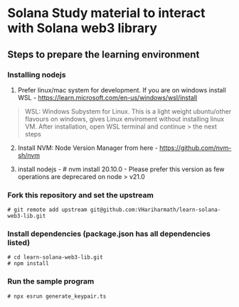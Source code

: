 # Solana Study material to interact with Solana web3 library

## Steps to prepare the learning environment

### Installing nodejs

1. Prefer linux/mac system for development. If you are on windows install WSL - https://learn.microsoft.com/en-us/windows/wsl/install

> WSL: Windows Subystem for Linux. This is a light weight ubuntu/other flavours on windows, gives
> Linux enviroment without installing linux VM. After installation, open WSL terminal and continue > the next steps

2. Install NVM: Node Version Manager from here - https://github.com/nvm-sh/nvm

3. install nodejs - # nvm install 20.10.0 - Please prefer this version as few operations are deprecared on node > v21.0

### Fork this repository and set the upstream

```
# git remote add upstream git@github.com:VHariharmath/learn-solana-web3-lib.git
```

### Install dependencies (package.json has all dependencies listed)

```
# cd learn-solana-web3-lib.git
# npm install
```

### Run the sample program

```
# npx esrun generate_keypair.ts
```
